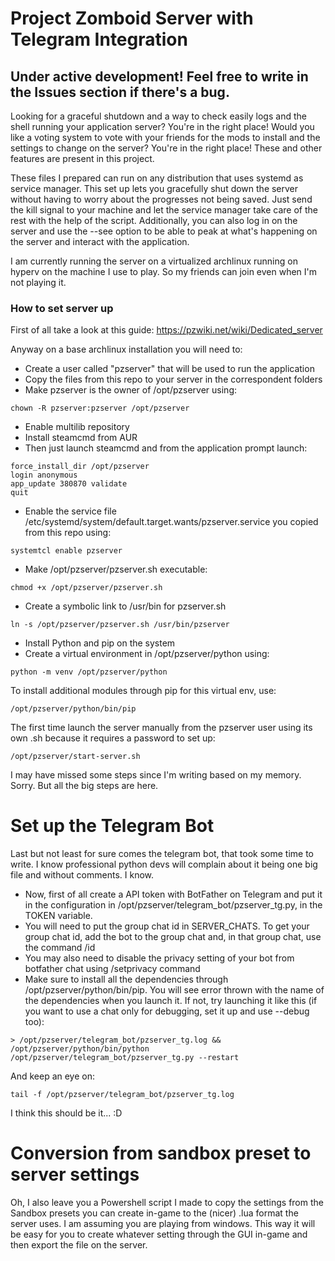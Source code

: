 # Project Zomboid Server with Telegram Integration
## Under active development! Feel free to write in the Issues section if there's a bug.

Looking for a graceful shutdown and a way to check easily logs and the shell running your application server? You're in the right place!
Would you like a voting system to vote with your friends for the mods to install and the settings to change on the server? You're in the right place!
These and other features are present in this project.

These files I prepared can run on any distribution that uses systemd as service manager. This set up lets you gracefully shut down the server without having to worry about the progresses not being saved. Just send the kill signal to your machine and let the service manager take care of the rest with the help of the script. Additionally, you can also log in on the server and use the --see option to be able to peak at what's happening on the server and interact with the application.

I am currently running the server on a virtualized archlinux running on hyperv on the machine I use to play. So my friends can join even when I'm not playing it.

### How to set server up
First of all take a look at this guide: https://pzwiki.net/wiki/Dedicated_server

Anyway on a base archlinux installation you will need to:

- Create a user called "pzserver" that will be used to run the application
- Copy the files from this repo to your server in the correspondent folders
- Make pzserver is the owner of /opt/pzserver using:

```
chown -R pzserver:pzserver /opt/pzserver
```
- Enable multilib repository
- Install steamcmd from AUR
- Then just launch steamcmd and from the application prompt launch:

```
force_install_dir /opt/pzserver
login anonymous
app_update 380870 validate
quit
```
- Enable the service file /etc/systemd/system/default.target.wants/pzserver.service you copied from this repo using:

```
systemtcl enable pzserver
```
- Make /opt/pzserver/pzserver.sh executable:

```
chmod +x /opt/pzserver/pzserver.sh
```
- Create a symbolic link to /usr/bin for pzserver.sh

```
ln -s /opt/pzserver/pzserver.sh /usr/bin/pzserver
```
- Install Python and pip on the system
- Create a virtual environment in /opt/pzserver/python using:

```
python -m venv /opt/pzserver/python
```
To install additional modules through pip for this virtual env, use:

```
/opt/pzserver/python/bin/pip
```
The first time launch the server manually from the pzserver user using its own .sh because it requires a password to set up:

```
/opt/pzserver/start-server.sh
```
I may have missed some steps since I'm writing based on my memory. Sorry. But all the big steps are here.

# Set up the Telegram Bot

Last but not least for sure comes the telegram bot, that took some time to write. I know professional python devs will complain about it being one big file and without comments. I know.

- Now, first of all create a API token with BotFather on Telegram and put it in the configuration in /opt/pzserver/telegram_bot/pzserver_tg.py, in the TOKEN variable.
- You will need to put the group chat id in SERVER_CHATS. To get your group chat id, add the bot to the group chat and, in that group chat, use the command /id 
- You may also need to disable the privacy setting of your bot from botfather chat using /setprivacy command
- Make sure to install all the dependencies through /opt/pzserver/python/bin/pip. You will see error thrown with the name of the dependencies when you launch it. If not, try launching it like this (if you want to use a chat only for debugging, set it up and use --debug too):

```
> /opt/pzserver/telegram_bot/pzserver_tg.log && /opt/pzserver/python/bin/python /opt/pzserver/telegram_bot/pzserver_tg.py --restart 
```
And keep an eye on:
```
tail -f /opt/pzserver/telegram_bot/pzserver_tg.log
```

I think this should be it... :D

# Conversion from sandbox preset to server settings

Oh, I also leave you a Powershell script I made to copy the settings from the Sandbox presets you can create in-game to the (nicer) .lua format the server uses. I am assuming you are playing from windows.
This way it will be easy for you to create whatever setting through the GUI in-game and then export the file on the server.
